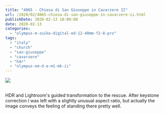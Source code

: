 ```yaml
---
title: "4865 - Chiesa di San Giuseppe in Cavarzere II"
url: /2020/02/4865-chiesa-di-san-giuseppe-in-cavarzere-ii.html
publishDate: 2020-02-13 18:00:00
date: 2020-02-13
categories: 
  - "olympus-m-zuiko-digital-ed-12-40mm-f2-8-pro"
tags: 
  - "italy"
  - "church"
  - "san-giuseppe"
  - "cavarzere"
  - "hdr"
  - "olympus-om-d-e-m1-mk-ii"
---
```

<div class="container">
<div class="center"><a target="_blank" href="https://d25zfm9zpd7gm5.cloudfront.net/1200x1200/2018/20180512_115627-2-HDR_lr.jpg"><img class="webfeedsFeaturedVisual" src="https://d25zfm9zpd7gm5.cloudfront.net/0600x0600/2018/20180512_115627-2-HDR_lr.jpg" /></a></div>
</div>
<br />

HDR and Lightroom's guided transformation to the rescue. After
keystone correction I was left with a slightly unusual aspect ratio,
but actually the image conveys the feeling of standing there pretty
well.